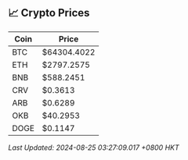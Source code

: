 ## 📈 Crypto Prices

| Coin | Price |
| ---- | ----- |
| BTC | $64304.4022 |
| ETH | $2797.2575 |
| BNB | $588.2451 |
| CRV | $0.3613 |
| ARB | $0.6289 |
| OKB | $40.2953 |
| DOGE | $0.1147 |

_Last Updated: 2024-08-25 03:27:09.017 +0800 HKT_